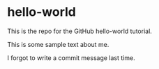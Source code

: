 # hello-world
This is the repo for the GitHub hello-world tutorial.

This is some sample text about me.

I forgot to write a commit message last time.
